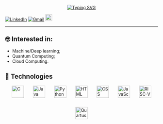 <p style="text-align: center;">
  <a href="https://git.io/typing-svg">
    <img src="https://readme-typing-svg.demolab.com?font=Orbitron&size=24&duration=4000&pause=1000&color=7AF700&background=040B01&random=false&width=435&separator=%3C&lines=Hello+World+!%3CGabriel+here+...%3CWelcome+to+my+Github" alt="Typing SVG">
  </a>
</p>

[![LinkedIn](https://img.shields.io/badge/-LinkedIn-blue?style=flat-square&logo=linkedin&logoColor=white)](https://www.linkedin.com/in/gabriel-phelippe-prado-3a4a49228/)
[![Gmail](https://img.shields.io/badge/-Email-c14438?style=flat-square&logo=Gmail&logoColor=white)](mailto:gabriel.ph.prado@gmail.com)
[<img src="https://img.shields.io/badge/YouTube-FF0000?style=for-the-badge&logo=youtube&logoColor=white" height="22">](https://youtube.com/@manogabs_?si=Nb3BDMV24c388UNs)

---
## 🤓 Interested in:
* Machine/Deep learning;
* Quantum Computing;
* Cloud Computing.

## 🚀 Technologies
<!-- Tamanho padrão (ajuste a largura com HTML se necessário) -->
<div style="display: flex; flex-wrap: wrap; justify-content: center; gap: 30px">
  <img src="https://cdn.worldvectorlogo.com/logos/c-1.svg" alt="C" width="40"/>
  <img src="https://cdn.worldvectorlogo.com/logos/java-14.svg" alt="Java" width="40"/>
  <img src="https://cdn.worldvectorlogo.com/logos/python-5.svg" alt="Python" width="40"/>
  <img src="https://cdn.worldvectorlogo.com/logos/html-1.svg" alt="HTML" width="40"/>
  <img src="https://cdn.worldvectorlogo.com/logos/css-3.svg" alt="CSS" width="40"/>
  <img src="https://cdn.jsdelivr.net/gh/devicons/devicon/icons/javascript/javascript-original.svg" alt="JavaScript" width="40"/>
  <img src="https://upload.wikimedia.org/wikipedia/commons/6/6b/RISC-V-logo-square.svg" alt="RISC-V" width="40"/>
  <img src="https://www.jackenhack.com/wp-content/uploads/2020/01/Quartus_prime_icon.png" alt="Quartus" width="40"/>
</div>

<!---
Gabrielphpr/Gabrielphpr is a ✨ special ✨ repository because its `README.md` (this file) appears on your GitHub profile.
You can click the Preview link to take a look at your changes.
--->
